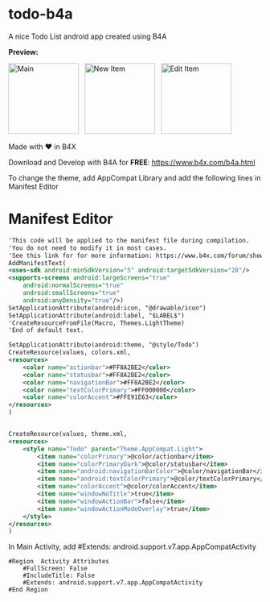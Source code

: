 # todo-b4a
A nice Todo List android app created using B4A

**Preview:**

<img src="https://github.com/pyhoon/todo-b4a/blob/master/Preview/1.png" width="140" title="Main" /> &nbsp; 
<img src="https://github.com/pyhoon/todo-b4a/blob/master/Preview/2.png" width="140" title="New Item" /> &nbsp; 
<img src="https://github.com/pyhoon/todo-b4a/blob/master/Preview/3.png" width="140" title="Edit Item" />

Made with ❤ in B4X

Download and Develop with B4A for **FREE**: https://www.b4x.com/b4a.html

To change the theme, add AppCompat Library and add the following lines in Manifest Editor

# Manifest Editor

``` XML
'This code will be applied to the manifest file during compilation.
'You do not need to modify it in most cases.
'See this link for for more information: https://www.b4x.com/forum/showthread.php?p=78136
AddManifestText(
<uses-sdk android:minSdkVersion="5" android:targetSdkVersion="28"/>
<supports-screens android:largeScreens="true" 
    android:normalScreens="true" 
    android:smallScreens="true" 
    android:anyDensity="true"/>)
SetApplicationAttribute(android:icon, "@drawable/icon")
SetApplicationAttribute(android:label, "$LABEL$")
'CreateResourceFromFile(Macro, Themes.LightTheme)
'End of default text.

SetApplicationAttribute(android:theme, "@style/Todo")
CreateResource(values, colors.xml,
<resources>
	<color name="actionbar">#FF8A2BE2</color>
   	<color name="statusbar">#FF8A2BE2</color>
   	<color name="navigationBar">#FF8A2BE2</color>	
   	<color name="textColorPrimary">#FF000000</color>	
   	<color name="colorAccent">#FFE91E63</color>	
</resources>
)


CreateResource(values, theme.xml,
<resources>
	<style name="Todo" parent="Theme.AppCompat.Light">
		<item name="colorPrimary">@color/actionbar</item>
        <item name="colorPrimaryDark">@color/statusbar</item>
		<item name="android:navigationBarColor">@color/navigationBar</item>		
       	<item name="android:textColorPrimary">@color/textColorPrimary</item>		
       	<item name="colorAccent">@color/colorAccent</item>
       	<item name="windowNoTitle">true</item>
       	<item name="windowActionBar">false</item>
       	<item name="windowActionModeOverlay">true</item>
    </style>
</resources>
)
```

In Main Activity, add #Extends: android.support.v7.app.AppCompatActivity
```
#Region  Activity Attributes
	#FullScreen: False
	#IncludeTitle: False
	#Extends: android.support.v7.app.AppCompatActivity
#End Region
```
